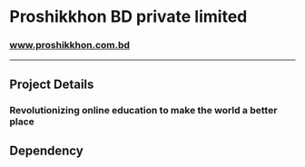 # Proshikkhon BD private limited
### www.proshikkhon.com.bd

---
## Project Details

### Revolutionizing online education to make the world a better place

## Dependency

